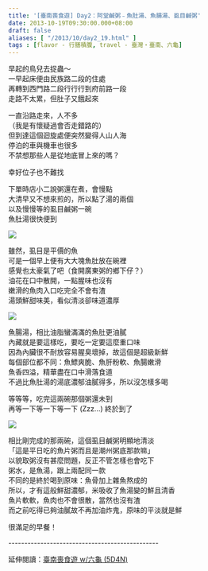 ```yaml
---
title: '[臺南喪食遊] Day2：阿堂鹹粥﹣魚肚湯、魚腸湯、虱目鹹粥'
date: 2013-10-19T09:30:00.000+08:00
draft: false
aliases: [ "/2013/10/day2_19.html" ]
tags : [flavor - 行膳積腹, travel - 臺灣・臺南、六龜]
---
```


早起的鳥兒去捉蟲～  
一早起床便由民族路二段的住處  
再轉到西門路二段行行行到府前路一段  
走路不太累，但肚子又餓起來  
  
一直沿路走來，人不多  
（我是有懷疑過會否走錯路的）  
但到達這個迴旋處便突然變得人山人海  
停泊的車與機車也很多  
不禁想那些人是從地底冒上來的嗎？  
  
幸好位子也不難找  
  
下單時店小二說粥還在煮，會慢點  
大清早又不想來煎的，所以點了湯的兩個  
以及慢慢等的虱目鹹粥一碗  
魚肚湯很快便到  

![](/images/tainan2a.jpg)

雖然，虱目是平價的魚  
可是一個早上便有大大塊魚肚放在碗裡  
感覺也太豪氣了吧（食開廣東粥的鄉下仔？）  
油花在口中散開，一點腥味也沒有  
嫩滑的魚肉入口吃完全不會有渣  
湯頭鮮甜味美，看似清淡卻味道濃厚  

![](/images/tainan2a1.jpg)

魚腸湯，相比油脂蠻滿滿的魚肚更油膩  
內藏就是要這樣吃，要吃一定要這麼重口味  
因為內臟很不耐放容易腥臭壞掉，故這個是超級新鮮  
每個部位都不同：魚鰾爽脆、魚肝粉軟、魚腸嫩滑  
魚香四溢，精華盡在口中滑落食道  
不過比魚肚湯的湯底濃郁油膩得多，所以沒怎樣多喝  
  
等等等，吃完這兩碗那個粥還未到  
再等一下等一下等一下 (Zzz...) 終於到了  

![](/images/tainan2a2.jpg)

相比剛完成的那兩碗，這個虱目鹹粥明顯地清淡  
「這是平日吃的魚片粥而且是潮州粥底那款嘛」  
以貌取粥沒有甚麼問題，反正不管怎樣也會吃下  
粥水，是魚湯，跟上兩配同一款  
不同的是終於喝到原味：魚骨加上雜魚熬成的  
所以，才有這般鮮甜濃郁，米吸收了魚湯變的鮮且清香  
魚片軟軟，魚肉也不會很散，當然也沒有渣  
而之前吃得已夠油膩故不再加油炸鬼，原味的平淡就是鮮  
  
  
很滿足的早餐！  
  
\-----------------------------------------------  
  
延伸閱讀：[臺南喪食遊 w/六龜 (5D4N)](https://hidie.net/tainan5d4n/)
